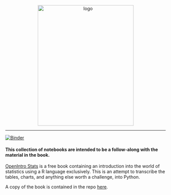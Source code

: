 <p align="center">
    <img src="https://s3.amazonaws.com/titlepages.leanpub.com/openintro-statistics/large?1437712986" alt="logo" width="301" height="378"/>
</p>

---


[![Binder](https://mybinder.org/badge_logo.svg)](https://mybinder.org/v2/gh/ukrainian-serge/open_intro_statistics/master)

<h4>This collection of notebooks are intended to be a follow-along with the material in the book.</h4>

<p><a href="https://www.openintro.org/">OpenIntro Stats</a> is a free book containing an introduction into the world of statistics using a R language exclusively. This is an attempt to transcribe the tables, charts, and anything else worth a challenge, into Python.</p>

A copy of the book is contained in the repo [here](https://github.com/ukrainian-serge/open_intro_statistics/blob/master/openintro_book/os3.pdf).